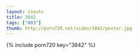 ```yaml
--- 
layout: sieutv
title: 3842
tags: ["003"]
thumb: http://porn720.net/video/3842/poster.jpg
---
```

{% include porn720 key="3842" %} 
